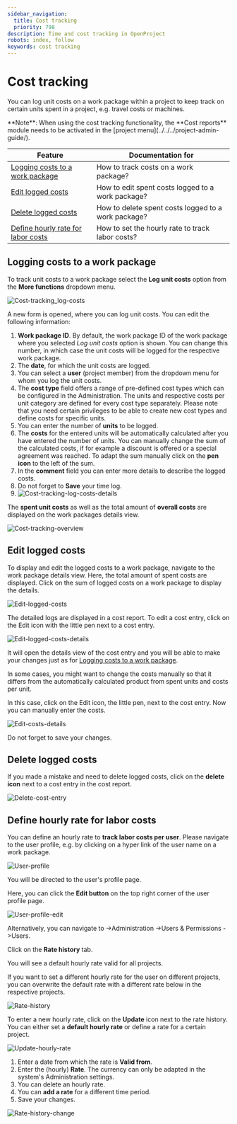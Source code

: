 ```yaml
---
sidebar_navigation:
  title: Cost tracking
  priority: 798
description: Time and cost tracking in OpenProject
robots: index, follow
keywords: cost tracking
---
```


# Cost tracking

You can log unit costs on a work package within a project to keep track on certain units spent in a project, e.g. travel costs or machines.

<div class="alert alert-info" role="alert">
**Note**: When using the cost tracking functionality, the **Cost reports** module needs to be activated in the [project menu](../../../project-admin-guide/).
</div>

| Feature                                                      | Documentation for                                   |
| ------------------------------------------------------------ | --------------------------------------------------- |
| [Logging costs to a work package](#logging-costs-to-a-work-package) | How to track costs on a work package?               |
| [Edit logged costs](#edit-logged-costs)                      | How to edit spent costs logged to a work package?   |
| [Delete logged costs](#delete-logged-costs)                  | How to delete spent costs logged to a work package? |
| [Define hourly rate for labor costs](#define-hourly-rate-for-labor-costs) | How to set the hourly rate to track labor costs?    |

## Logging costs to a work package

To track unit costs to a work package select the **Log unit costs** option from the **More functions** dropdown menu.

![Cost-tracking_log-costs](Cost-tracking_log-costs.png)

A new form is opened, where you can log unit costs. You can edit the following information:

1. **Work package ID**. By default, the work package ID of the work package where you selected *Log unit costs* option is shown. You can change this number, in which case the unit costs will be logged for the respective work package.
2. The **date**, for which the unit costs are logged.
3. You can select a **user** (project member) from the dropdown menu for whom you log the unit costs.
4. The **cost type** field offers a range of pre-defined cost types which can be configured in the Administration. The  units and respective costs per unit category are defined for every cost type separately. Please note that you need certain privileges to be able to  create new cost types and define costs for specific units.
5. You can enter the number of **units** to be logged.
6. The **costs** for the entered units will be automatically calculated  after you have entered the number of units. You can manually change the  sum of the calculated costs, if for example a discount is offered or a special agreement was reached. To adapt the sum manually click on the **pen icon** to the left of the sum.
7. In the **comment** field you can enter more details to describe the logged costs.
8. Do not forget to **Save** your time log.
9. ![Cost-tracking-log-costs-details](Cost-tracking-log-costs-details.png)

The **spent unit costs** as well as the total amount of **overall costs** are displayed on the work packages details view.



![Cost-tracking-overview](Cost-tracking-overview.png)



## Edit logged costs

To display and edit the logged costs to a work package, navigate to the work package details view. Here, the total amount of spent costs are displayed. Click on the sum of logged costs on a work package to display the details.

![Edit-logged-costs](Edit-logged-costs.png)

The detailed logs are displayed in a cost report. To edit a cost entry, click on the Edit icon with the little pen next to a cost entry.

![Edit-logged-costs-details](Edit-logged-costs-details.png)

It will open the details view of the cost entry and you will be able to make your changes just as for [Logging costs to a work package](#logging-costs-to-a-work-package).

In some cases, you might want to change the costs manually so that it differs from the automatically calculated product from spent units and costs per unit.

In this case, click on the Edit icon, the little pen, next to the cost entry. Now you can manually enter the costs.

![Edit-costs-details](Edit-costs-details.png)

Do not forget to save your changes.

## Delete logged costs

If you made a mistake and need to delete logged costs, click on the **delete icon** next to a cost entry in the cost report.

![Delete-cost-entry](Delete-cost-entry.png)

## Define hourly rate for labor costs

You can define an hourly rate to **track labor costs per user**. Please navigate to the user profile, e.g. by clicking on a hyper link of the user name on a work package.

 ![User-profile](User-profile.png)

You will be directed to the user's profile page.

Here, you can click the **Edit button** on the top right corner of the user profile page.

 ![User-profile-edit](User-profile-edit.png)

Alternatively, you can navigate to ->Administration ->Users & Permissions ->Users.

Click on the **Rate history** tab.

You will see a default hourly rate valid for all projects.

If you want to set a different hourly rate for the user on different projects, you can overwrite the default rate with a different rate below in the respective projects.

![Rate-history](Rate-history-1574778553695.png)

To enter a new hourly rate, click on the **Update** icon next to the rate history. You can either set a **default hourly rate** or define a rate for a certain project.

![Update-hourly-rate](Update-hourly-rate-1574778595938.png)

1. Enter a date from which the rate is **Valid from**.
2. Enter the (hourly) **Rate**. The currency can only be adapted in the system's Administration settings.
3. You can delete an hourly rate.
4. You can **add a rate** for a different time period.
5. Save your changes.

![Rate-history-change](Rate-history-change.png)